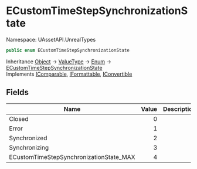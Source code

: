 # ECustomTimeStepSynchronizationState

Namespace: UAssetAPI.UnrealTypes

```csharp
public enum ECustomTimeStepSynchronizationState
```

Inheritance [Object](https://docs.microsoft.com/en-us/dotnet/api/system.object) → [ValueType](https://docs.microsoft.com/en-us/dotnet/api/system.valuetype) → [Enum](https://docs.microsoft.com/en-us/dotnet/api/system.enum) → [ECustomTimeStepSynchronizationState](./uassetapi.unrealtypes.ecustomtimestepsynchronizationstate.md)<br>
Implements [IComparable](https://docs.microsoft.com/en-us/dotnet/api/system.icomparable), [IFormattable](https://docs.microsoft.com/en-us/dotnet/api/system.iformattable), [IConvertible](https://docs.microsoft.com/en-us/dotnet/api/system.iconvertible)

## Fields

| Name | Value | Description |
| --- | --: | --- |
| Closed | 0 |  |
| Error | 1 |  |
| Synchronized | 2 |  |
| Synchronizing | 3 |  |
| ECustomTimeStepSynchronizationState_MAX | 4 |  |
